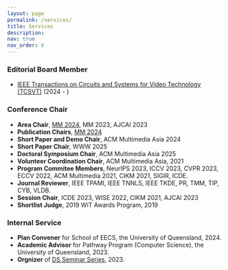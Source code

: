 ```yaml
---
layout: page
permalink: /services/
title: Services
description: 
nav: true
nav_order: 6
---
```

### Editorial Board Member
- [IEEE Transactions on Circuits and Systems for Video Technology (TCSVT)](https://ieeexplore.ieee.org/xpl/RecentIssue.jsp?punumber=76) (2024 - )

### Conference Chair
- **Area Chair**, [MM 2024](https://2024.acmmm.org/organisation-committee), MM 2023, AJCAI 2023
- **Publication Chairs**, [MM 2024](https://2024.acmmm.org/organisation-committee)
- **Short Paper and Demo Chair**, ACM Multimedia Asia 2024
- **Short Paper Chair**, WWW 2025
- **Doctoral Symposium Chair**, ACM Multimedia Asia 2025
- **Volunteer Coordination Chair**, ACM Multimedia Asia, 2021
- **Program Commitee Members**, NeurIPS 2023, ICCV 2023, CVPR 2023, ECCV 2022, ACM Multimedia 2021, CIKM 2021, SIGIR, ICDE.
- **Journal Reviewer**, IEEE TPAMI, IEEE TNNLS, IEEE TKDE, PR, TMM, TIP, CYB, VLDB.
- **Session Chair**, ICDE 2023, WISE 2022, CIKM 2021, AJCAI 2023
- **Shortlist Judge**, 2019 WiT Awards Program, 2019 

### Internal Service
- **Plan Convener** for School of EECS, the University of Queensland, 2024.
- **Academic Advisor** for Pathway Program (Computer Science), the University of Queensland, 2023.
- **Orgnizer** of [DS Seminar Series](https://uq-ds-seminar.github.io/), 2023.
